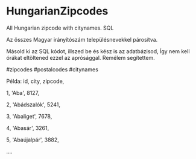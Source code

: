 # HungarianZipcodes
All Hungarian zipcode with citynames. SQL

Az összes Magyar irányítószám településnevekkel párosítva.

Másold ki az SQL kódot, illszed be és kész is az adatbázisod, Így nem kell órákat eltöltened ezzel az aprósággal. Remélem segítettem.

#zipcodes #postalcodes #citynames

Példa:
id, city, zipcode,

1, 'Aba', 8127,

2, 'Abádszalók', 5241,

3, 'Abaliget', 7678,

4, 'Abasár', 3261,

5, 'Abaújalpár', 3882,

....

